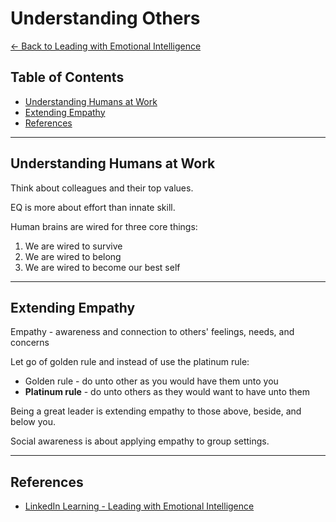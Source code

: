 # Understanding Others

[<- Back to Leading with Emotional Intelligence](../README.md)

## Table of Contents

* [Understanding Humans at Work](#understanding-humans-at-work)
* [Extending Empathy](#extending-empathy)
* [References](#references)

---

## Understanding Humans at Work

Think about colleagues and their top values.

EQ is more about effort than innate skill.

Human brains are wired for three core things:

1. We are wired to survive
2. We are wired to belong
3. We are wired to become our best self

---

## Extending Empathy

Empathy - awareness and connection to others' feelings, needs, and concerns

Let go of golden rule and instead of use the platinum rule:

* Golden rule - do unto other as you would have them unto you
* **Platinum rule** - do unto others as they would want to have unto them

Being a great leader is extending empathy to those above, beside, and below you.

Social awareness is about applying empathy to group settings.

---

## References

* [LinkedIn Learning - Leading with Emotional Intelligence](https://www.linkedin.com/learning/leading-with-emotional-intelligence-3)
